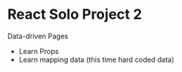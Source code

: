 # React Solo Project 2

Data-driven Pages
- Learn Props
- Learn mapping data (this time hard coded data)
